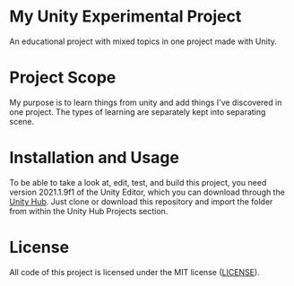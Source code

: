 # My Unity Experimental Project
An educational project with mixed topics in one project made with Unity.

# Project Scope
My purpose is to learn things from unity and add things I've discovered in one project. The types of learning are separately kept into separating scene.

# Installation and Usage
To be able to take a look at, edit, test, and build this project, you need version 2021.1.9f1 of the Unity Editor, which you can download through the [Unity Hub](https://unity3d.com/get-unity/download). Just clone or download this repository and import the folder from within the Unity Hub Projects section.

# License
All code of this project is licensed under the MIT license ([LICENSE](LICENSE)).
